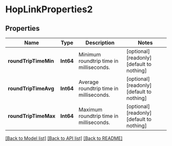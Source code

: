 # HopLinkProperties2


## Properties
Name | Type | Description | Notes
------------ | ------------- | ------------- | -------------
**roundTripTimeMin** | **Int64** | Minimum roundtrip time in milliseconds. | [optional] [readonly] [default to nothing]
**roundTripTimeAvg** | **Int64** | Average roundtrip time in milliseconds. | [optional] [readonly] [default to nothing]
**roundTripTimeMax** | **Int64** | Maximum roundtrip time in milliseconds. | [optional] [readonly] [default to nothing]


[[Back to Model list]](../README.md#models) [[Back to API list]](../README.md#api-endpoints) [[Back to README]](../README.md)


